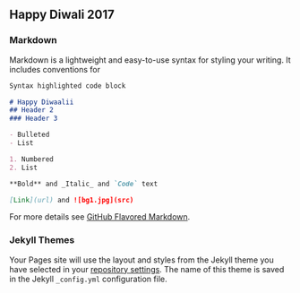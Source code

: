 ## Happy Diwali 2017

### Markdown

Markdown is a lightweight and easy-to-use syntax for styling your writing. It includes conventions for

```markdown
Syntax highlighted code block

# Happy Diwaalii
## Header 2
### Header 3

- Bulleted
- List

1. Numbered
2. List

**Bold** and _Italic_ and `Code` text

[Link](url) and ![bg1.jpg](src)
```

For more details see [GitHub Flavored Markdown](https://guides.github.com/features/mastering-markdown/).

### Jekyll Themes

Your Pages site will use the layout and styles from the Jekyll theme you have selected in your [repository settings](https://github.com/greeshkumar/DemoApp/settings). The name of this theme is saved in the Jekyll `_config.yml` configuration file.
